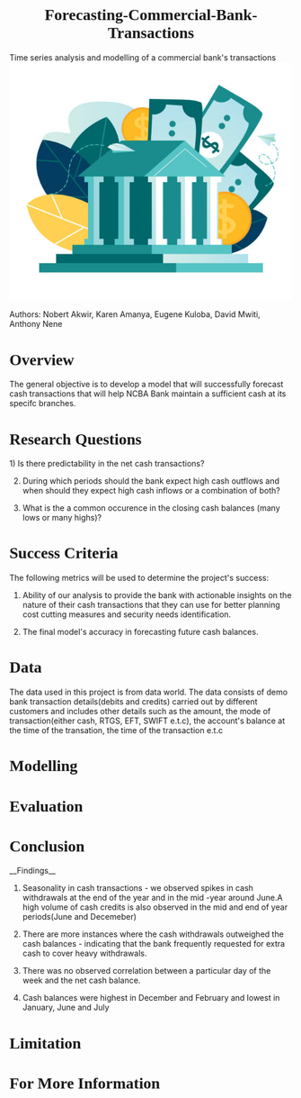 <h1 style="text-align:center; font-family: 'Times New Roman',Times, serif; font-weight: bold;">Forecasting-Commercial-Bank-Transactions</h1>

Time series analysis and modelling of a commercial bank's transactions
![Bank_Transactions](Images/bank-img.jpg)

Authors: Nobert Akwir, Karen Amanya, Eugene Kuloba, David Mwiti, Anthony Nene

<h1 style="text-align:left; font-family: 'Times New Roman',Times, serif; font-weight: bold;">Overview</h1>
The general objective is to develop a model that will successfully forecast cash transactions that will help NCBA Bank maintain a sufficient cash at its specifc branches.

<h1 style="text-align:left; font-family: 'Times New Roman',Times, serif; font-weight: bold;">Research Questions</h1>
1) Is there predictability in the net cash transactions?

2) During which periods should the bank expect high cash outflows and when should they expect high cash inflows or a combination of both?

3) What is the a common occurence in the closing cash balances (many lows or many highs)?

<h1 style="text-align:left; font-family: 'Times New Roman',Times, serif; font-weight: bold;">Success Criteria</h1>
The following metrics will be used to determine the project's success:

1) Ability of our analysis to provide the bank with actionable insights on the nature of their cash transactions that they can use for better planning cost cutting measures and security needs identification.

2) The final model's accuracy in forecasting future cash balances.

<h1 style="text-align:left; font-family: 'Times New Roman',Times, serif; font-weight: bold;">Data</h1>

The data used in this project is from data world. The data consists of demo bank transaction details(debits and credits) carried out by different customers and includes other details such as the amount, the mode of transaction(either cash, RTGS, EFT, SWIFT e.t.c), the account's balance at the time of the transation, the time of the transaction e.t.c

<h1 style="text-align:left; font-family: 'Times New Roman',Times, serif; font-weight: bold;">Modelling</h1>


<h1 style="text-align:left; font-family: 'Times New Roman',Times, serif; font-weight: bold;">Evaluation</h1>


<h1 style="text-align:left; font-family: 'Times New Roman',Times, serif; font-weight: bold;">Conclusion</h1>
__Findings__

1) Seasonality in cash transactions - we observed spikes in cash withdrawals at the end of the year and in the mid -year around June.A high volume of cash credits is also observed in the mid and end of year periods(June and Decemeber)

2) There are more instances where the cash withdrawals outweighed the cash balances - indicating that the bank frequently requested for extra cash to cover heavy withdrawals.

3) There was no observed correlation between a particular day of the week and the net cash balance.

4) Cash balances were highest in December and February and lowest in January, June and July

<h1 style="text-align:left; font-family: 'Times New Roman',Times, serif; font-weight: bold;">Limitation</h1>


<h1 style="text-align:left; font-family: 'Times New Roman',Times, serif; font-weight: bold;">For More Information</h1>







